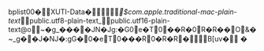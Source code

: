 bplist00�XUTI-Data�_$com.apple.traditional-mac-plain-text_public.utf8-plain-text_public.utf16-plain-text@o~�g_����JN �Jg:�G0e�T0��R�0R�R��O&�~_g��J� NJ�:gG�0�eT0���R0�R�R�B[uv�             	               �